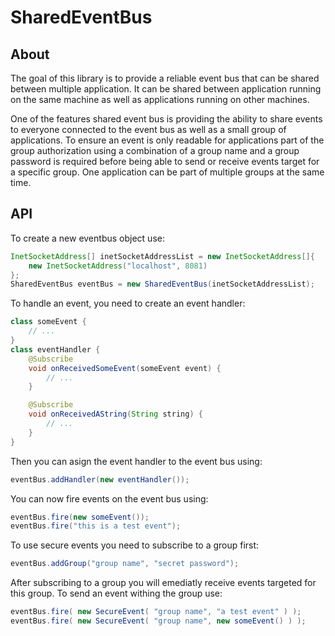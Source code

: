 SharedEventBus
==============

About
-----

The goal of this library is to provide a reliable event bus that can be shared between multiple application. It can be shared between application running on the same machine as well as applications running on other machines.

One of the features shared event bus is providing the ability to share events to everyone connected to the event bus as well as a small group of applications. To ensure an event is only readable for applications part of the group authorization using a combination of a group name and a group password is required before being able to send or receive events target for a specific group. One application can be part of multiple groups at the same time.

API
---

To create a new eventbus object use:
```java
InetSocketAddress[] inetSocketAddressList = new InetSocketAddress[]{
	new InetSocketAddress("localhost", 8081)
};
SharedEventBus eventBus = new SharedEventBus(inetSocketAddressList);
```

To handle an event, you need to create an event handler:
```java
class someEvent {
	// ...
}
class eventHandler {
	@Subscribe
	void onReceivedSomeEvent(someEvent event) {
		// ...
	}

	@Subscribe
	void onReceivedAString(String string) {
		// ...
	}
}
```

Then you can asign the event handler to the event bus using:
```java
eventBus.addHandler(new eventHandler());
```

You can now fire events on the event bus using:
```java
eventBus.fire(new someEvent());
eventBus.fire("this is a test event");
```

To use secure events you need to subscribe to a group first:
```java
eventBus.addGroup("group name", "secret password");
```

After subscribing to a group you will emediatly receive events targeted for this group. To send an event withing the group use:
```java
eventBus.fire( new SecureEvent( "group name", "a test event" ) );
eventBus.fire( new SecureEvent( "group name", new someEvent() ) );
```

